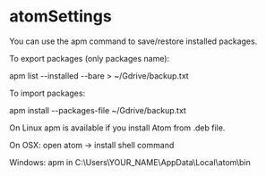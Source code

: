 # atomSettings


You can use the apm command to save/restore installed packages.

To export packages (only packages name):

apm list --installed --bare > ~/Gdrive/backup.txt

To import packages:

apm install --packages-file ~/Gdrive/backup.txt

On Linux apm is available if you install Atom from .deb file.

On OSX: open atom -> install shell command

Windows: apm in C:\Users\YOUR_NAME\AppData\Local\atom\bin

